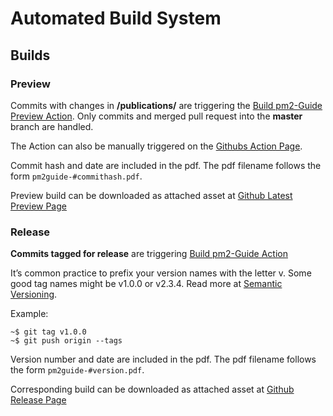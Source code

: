 # Automated Build System

## Builds
### Preview

Commits with changes in **/publications/** are triggering the [Build pm2-Guide Preview Action](./workflows/build_pm2guide_preview.yml).
Only commits and merged pull request into the **master** branch are handled.

The Action can also be manually triggered on the [Githubs Action Page](https://github.com/pm2alliance/opm2-en/actions?query=workflow%3A%22Build+pm2-Guide+Preview%22).

Commit hash and date are included in the pdf. The pdf filename follows the form `pm2guide-#commithash.pdf`. 

Preview build can be downloaded as attached asset at [Github Latest Preview Page](https://github.com/pm2alliance/opm2-en/releases/tag/latest_preview)

### Release

**Commits tagged for release** are triggering [Build pm2-Guide Action](./workflows/build_pm2guide_release.yml)

It’s common practice to prefix your version names with the letter v. Some good tag names might be v1.0.0 or v2.3.4.
Read more at [Semantic Versioning](https://semver.org/).

Example: 
```console
~$ git tag v1.0.0
~$ git push origin --tags
```

Version number and date are included in the pdf. The pdf filename follows the form `pm2guide-#version.pdf`. 

Corresponding build can be downloaded as attached asset at [Github Release Page](https://github.com/pm2alliance/opm2-en/releases)
